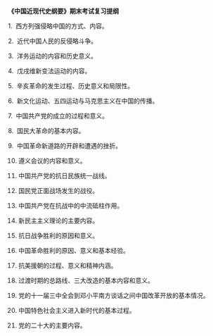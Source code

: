 **《中国近现代史纲要》期末考试复习提纲**

1.  西方列强侵略中国的方式、内容。

2.  近代中国人民的反侵略斗争。

3.  洋务运动的内容和历史意义。

4.  戊戌维新变法运动的内容。

5.  辛亥革命的发生过程、历史意义和局限性。

6.  新文化运动、五四运动与马克思主义在中国的传播。

7.  中国共产党的成立的过程和意义。

8.  国民大革命的基本内容。

9.  中国革命新道路的开辟和遭遇的挫折。

10. 遵义会议的内容和意义。

11. 中国共产党的抗日民族统一战线。

12. 国民党正面战场发生的战役。

13. 中国共产党在抗战中的中流砥柱作用。

14. 新民主主义理论的主要内容。

15. 抗日战争胜利的原因和意义。

16. 中国革命胜利的原因、意义和基本经验。

17. 抗美援朝的过程、意义和精神内涵。

18. 过渡时期的总路线、三大改造的基本内容和意义。

19. 党的十一届三中全会到邓小平南方谈话之间中国改革开放的基本情况。

20. 中国特色社会主义进入新时代的基本过程。

21. 党的二十大的主要内容。